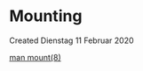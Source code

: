 # Mounting
Created Dienstag 11 Februar 2020

[man mount(8)](http://manpages.ubuntu.com/manpages/bionic/en/man8/mount.8.html)

